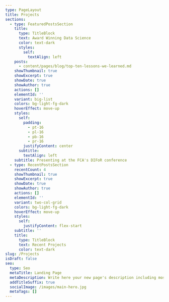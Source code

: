 ```yaml
---
type: PageLayout
title: Projects
sections:
  - type: FeaturedPostsSection
    title:
      type: TitleBlock
      text: Award Winning Data Science
      color: text-dark
      styles:
        self:
          textAlign: left
    posts:
      - content/pages/blog/top-ten-lessons-we-learned.md
    showThumbnail: true
    showExcerpt: true
    showDate: true
    showAuthor: true
    actions: []
    elementId: ''
    variant: big-list
    colors: bg-light-fg-dark
    hoverEffect: move-up
    styles:
      self:
        padding:
          - pt-16
          - pl-16
          - pb-16
          - pr-16
        justifyContent: center
      subtitle:
        textAlign: left
    subtitle: Presenting at the FCA's DIFoR conference
  - type: RecentPostsSection
    recentCount: 4
    showThumbnail: true
    showExcerpt: true
    showDate: true
    showAuthor: true
    actions: []
    elementId: ''
    variant: two-col-grid
    colors: bg-light-fg-dark
    hoverEffect: move-up
    styles:
      self:
        justifyContent: flex-start
    subtitle: ''
    title:
      type: TitleBlock
      text: Recent Projects
      color: text-dark
slug: /Projects
isDraft: false
seo:
  type: Seo
  metaTitle: Landing Page
  metaDescription: Write here your new page's description including most relevant keywords.
  addTitleSuffix: true
  socialImage: /images/main-hero.jpg
  metaTags: []
---
```

